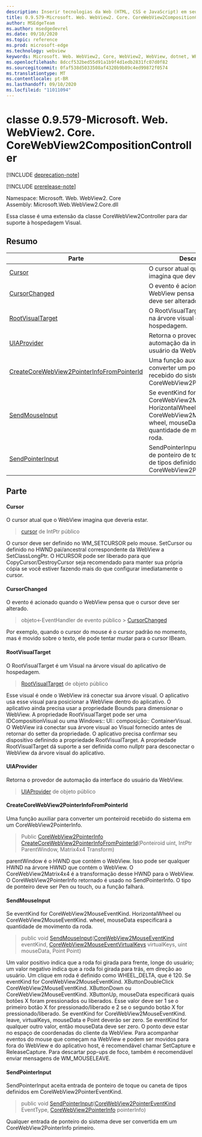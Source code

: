 ```yaml
---
description: Inserir tecnologias da Web (HTML, CSS e JavaScript) em seus aplicativos nativos com o controle WebView2 do Microsoft Edge
title: 0.9.579-Microsoft. Web. WebView2. Core. CoreWebView2CompositionController
author: MSEdgeTeam
ms.author: msedgedevrel
ms.date: 09/10/2020
ms.topic: reference
ms.prod: microsoft-edge
ms.technology: webview
keywords: Microsoft. Web. WebView2, Core, WebView2, WebView, dotnet, WPF, WinForms, app, Edge, CoreWebView2, CoreWebView2Controller, controle do navegador, Edge HTML, Microsoft. Web. WebView2. Core. CoreWebView2CompositionController
ms.openlocfilehash: 8dccf532bed55d91a1b9f4d1edb2831fc07d0f82
ms.sourcegitcommit: 0faf538d5033508af4320b9b89c4ed99872f0574
ms.translationtype: MT
ms.contentlocale: pt-BR
ms.lasthandoff: 09/10/2020
ms.locfileid: "11011094"
---
```

# classe 0.9.579-Microsoft. Web. WebView2. Core. CoreWebView2CompositionController 

[!INCLUDE [deprecation-note](../../includes/deprecation-note.md)]

[!INCLUDE [prerelease-note](../../includes/prerelease-note.md)]

Namespace: Microsoft. Web. WebView2. Core \
Assembly: Microsoft.Web.WebView2.Core.dll

Essa classe é uma extensão da classe CoreWebView2Controller para dar suporte à hospedagem Visual.

## Resumo

 Parte                        | Descrições
--------------------------------|---------------------------------------------
[Cursor](#cursor) | O cursor atual que o WebView imagina que deveria estar.
[CursorChanged](#cursorchanged) | O evento é acionado quando o WebView pensa que o cursor deve ser alterado.
[RootVisualTarget](#rootvisualtarget) | O RootVisualTarget é um Visual na árvore visual do aplicativo de hospedagem.
[UIAProvider](#uiaprovider) | Retorna o provedor de automação da interface do usuário da WebView.
[CreateCoreWebView2PointerInfoFromPointerId](#createcorewebview2pointerinfofrompointerid) | Uma função auxiliar para converter um ponteiroid recebido do sistema em um CoreWebView2PointerInfo.
[SendMouseInput](#sendmouseinput) | Se eventKind for CoreWebView2MouseEventKind. HorizontalWheel ou CoreWebView2MouseEventKind. wheel, mouseData especificará a quantidade de movimento da roda.
[SendPointerInput](#sendpointerinput) | SendPointerInput aceita entrada de ponteiro de toque ou caneta de tipos definidos em CoreWebView2PointerEventKind.

## Parte

#### Cursor 

O cursor atual que o WebView imagina que deveria estar.

> [cursor](#cursor) de IntPtr público

O cursor deve ser definido no WM_SETCURSOR pelo mouse. SetCursor ou definido no HWND pai/ancestral correspondente da WebView a SetClassLongPtr. O HCURSOR pode ser liberado para que CopyCursor/DestroyCursor seja recomendado para manter sua própria cópia se você estiver fazendo mais do que configurar imediatamente o cursor.

#### CursorChanged 

O evento é acionado quando o WebView pensa que o cursor deve ser alterado.

> objeto<-EventHandler de evento público > [CursorChanged](#cursorchanged)

Por exemplo, quando o cursor do mouse é o cursor padrão no momento, mas é movido sobre o texto, ele pode tentar mudar para o cursor IBeam.

#### RootVisualTarget 

O RootVisualTarget é um Visual na árvore visual do aplicativo de hospedagem.

> [RootVisualTarget](#rootvisualtarget) de objeto público

Esse visual é onde o WebView irá conectar sua árvore visual. O aplicativo usa esse visual para posicionar a WebView dentro do aplicativo. O aplicativo ainda precisa usar a propriedade Bounds para dimensionar o WebView. A propriedade RootVisualTarget pode ser uma IDCompositionVisual ou uma Windows:: UI:: composição:: ContainerVisual. O WebView irá conectar sua árvore visual ao Visual fornecido antes de retornar do setter da propriedade. O aplicativo precisa confirmar seu dispositivo definindo a propriedade RootVisualTarget. A propriedade RootVisualTarget dá suporte a ser definida como nullptr para desconectar o WebView da árvore visual do aplicativo.

#### UIAProvider 

Retorna o provedor de automação da interface do usuário da WebView.

> [UIAProvider](#uiaprovider) de objeto público

#### CreateCoreWebView2PointerInfoFromPointerId 

Uma função auxiliar para converter um ponteiroid recebido do sistema em um CoreWebView2PointerInfo.

> Public [CoreWebView2PointerInfo](microsoft-web-webview2-core-corewebview2pointerinfo.md) [CreateCoreWebView2PointerInfoFromPointerId](#createcorewebview2pointerinfofrompointerid)(Ponteiroid uint, IntPtr ParentWindow, Matrix4x4 Transform)

parentWindow é o HWND que contém o WebView. Isso pode ser qualquer HWND na árvore HWND que contém o WebView. O CoreWebView2Matrix4x4 é a transformação desse HWND para o WebView. O CoreWebView2PointerInfo retornado é usado no SendPointerInfo. O tipo de ponteiro deve ser Pen ou touch, ou a função falhará.

#### SendMouseInput 

Se eventKind for CoreWebView2MouseEventKind. HorizontalWheel ou CoreWebView2MouseEventKind. wheel, mouseData especificará a quantidade de movimento da roda.

> public void [SendMouseInput](#sendmouseinput)([CoreWebView2MouseEventKind](./namespace-microsoft-web-webview2-core.md) eventKind, [CoreWebView2MouseEventVirtualKeys](./namespace-microsoft-web-webview2-core.md) virtualKeys, uint mouseData, Point Point)

Um valor positivo indica que a roda foi girada para frente, longe do usuário; um valor negativo indica que a roda foi girada para trás, em direção ao usuário. Um clique em roda é definido como WHEEL_DELTA, que é 120. Se eventKind for CoreWebView2MouseEventKind. XButtonDoubleClick CoreWebView2MouseEventKind. XButtonDown ou CoreWebView2MouseEventKind. XButtonUp, mouseData especificará quais botões X foram pressionados ou liberados. Esse valor deve ser 1 se o primeiro botão X for pressionado/liberado e 2 se o segundo botão X for pressionado/liberado. Se eventKind for CoreWebView2MouseEventKind. leave, virtualKeys, mouseData e Point deverão ser zero. Se eventKind for qualquer outro valor, então mouseData deve ser zero. O ponto deve estar no espaço de coordenadas do cliente da WebView. Para acompanhar eventos do mouse que começam na WebView e podem ser movidos para fora do WebView e do aplicativo host, é recomendável chamar SetCapture e ReleaseCapture. Para descartar pop-ups de foco, também é recomendável enviar mensagens de WM_MOUSELEAVE.

#### SendPointerInput 

SendPointerInput aceita entrada de ponteiro de toque ou caneta de tipos definidos em CoreWebView2PointerEventKind.

> public void [SendPointerInput](#sendpointerinput)([CoreWebView2PointerEventKind](./namespace-microsoft-web-webview2-core.md) EventType, [CoreWebView2PointerInfo](microsoft-web-webview2-core-corewebview2pointerinfo.md) pointerInfo)

Qualquer entrada de ponteiro do sistema deve ser convertida em um CoreWebView2PointerInfo primeiro.


